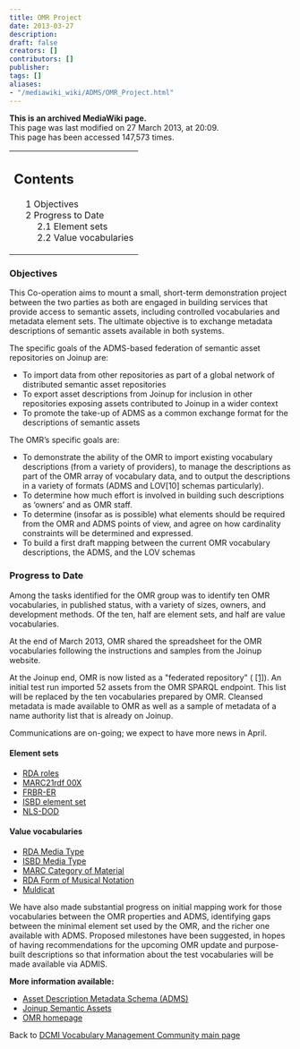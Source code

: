 ```yaml
---
title: OMR Project
date: 2013-03-27
description: 
draft: false
creators: []
contributors: []
publisher: 
tags: []
aliases:
- "/mediawiki_wiki/ADMS/OMR_Project.html"
---
```


 **This is an archived MediaWiki page.**  
This page was last modified on 27 March 2013, at 20:09.  
This page has been accessed 147,573 times.

<table id="toc" class="toc">
  <tr>
    <td>
      <div id="toctitle">
        <h2>Contents</h2>
      </div>
      <ul>
        <li class="toclevel-1 tocsection-1"><a href="#Objectives"><span class="tocnumber">1</span> <span class="toctext">Objectives</span></a></li>
        <li class="toclevel-1 tocsection-2">
          <a href="#Progress_to_Date"><span class="tocnumber">2</span> <span class="toctext">Progress to Date</span></a>
          <ul>
            <li class="toclevel-2 tocsection-3"><a href="#Element_sets"><span class="tocnumber">2.1</span> <span class="toctext">Element sets</span></a></li>
            <li class="toclevel-2 tocsection-4"><a href="#Value_vocabularies"><span class="tocnumber">2.2</span> <span class="toctext">Value vocabularies</span></a></li>
          </ul>
        </li>
      </ul>
    </td>
  </tr>
</table>

### Objectives

This Co-operation aims to mount a small, short-term demonstration project between the two parties as both are engaged in building services that provide access to semantic assets, including controlled vocabularies and metadata element sets. The ultimate objective is to exchange metadata descriptions of semantic assets available in both systems.

The specific goals of the ADMS-based federation of semantic asset repositories on Joinup are:

- To import data from other repositories as part of a global network of distributed semantic asset repositories
- To export asset descriptions from Joinup for inclusion in other repositories exposing assets contributed to Joinup in a wider context
- To promote the take-up of ADMS as a common exchange format for the descriptions of semantic assets

The OMR’s specific goals are:

- To demonstrate the ability of the OMR to import existing vocabulary descriptions (from a variety of providers), to manage the descriptions as part of the OMR array of vocabulary data, and to output the descriptions in a variety of formats (ADMS and LOV[10] schemas particularly).
- To determine how much effort is involved in building such descriptions as ‘owners’ and as OMR staff.
- To determine (insofar as is possible) what elements should be required from the OMR and ADMS points of view, and agree on how cardinality constraints will be determined and expressed.
- To build a first draft mapping between the current OMR vocabulary descriptions, the ADMS, and the LOV schemas

### Progress to Date

Among the tasks identified for the OMR group was to identify ten OMR vocabularies, in published status, with a variety of sizes, owners, and development methods. Of the ten, half are element sets, and half are value vocabularies.

At the end of March 2013, OMR shared the spreadsheet for the OMR vocabularies following the instructions and samples from the Joinup website.

At the Joinup end, OMR is now listed as a "federated repository" ( [[1]](https://joinup.ec.europa.eu/catalogue/repository/open-metadata-registry)). An initial test run imported 52 assets from the OMR SPARQL endpoint. This list will be replaced by the ten vocabularies prepared by OMR. Cleansed metadata is made available to OMR as well as a sample of metadata of a name authority list that is already on Joinup.

Communications are on-going; we expect to have more news in April.

#### Element sets

- [RDA roles](http://metadataregistry.org/schema/show/id/4.html)
- [MARC21rdf 00X](http://metadataregistry.org/schema/show/id/38.html)
- [FRBR-ER](http://metadataregistry.org/schema/show/id/5.html)
- [ISBD element set](http://metadataregistry.org/schema/show/id/25.html)
- [NLS-DOD](http://metadataregistry.org/vocabulary/show/id/37.html)

#### Value vocabularies

- [RDA Media Type](http://metadataregistry.org/vocabulary/show/id/37.html)
- [ISBD Media Type](http://metadataregistry.org/vocabulary/show/id/114.html)
- [MARC Category of Material](http://metadataregistry.org/concept/list/vocabulary_id/183.html)
- [RDA Form of Musical Notation](http://metadataregistry.org/vocabulary/show/id/55.html)
- [Muldicat](http://metadataregistry.org/concept/list/vocabulary_id/299.html)

We have also made substantial progress on initial mapping work for those vocabularies between the OMR properties and ADMS, identifying gaps between the minimal element set used by the OMR, and the richer one available with ADMS. Proposed milestones have been suggested, in hopes of having recommendations for the upcoming OMR update and purpose-built descriptions so that information about the test vocabularies will be made available via ADMIS.

**More information available:**

- [Asset Description Metadata Schema (ADMS)](http://www.w3.org/ns/adms)
- [Joinup Semantic Assets](http://joinup.ec.europa.eu/asset/all)
- [OMR homepage](http://metadataregistry.org)

Back to [DCMI Vocabulary Management Community main page](/mediawiki_wiki/DCMI_Vocabulary_Management_Community)

